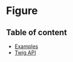 # Figure <Badges :texts="badges" />

<script setup>
  import pkg from '@studiometa/ui/atoms/Figure/package.json';
  const badges = [`v${pkg.version}`, 'Twig', 'JS'];
</script>

## Table of content

- [Examples](./examples.html)
- [Twig API](./twig-api.html)
